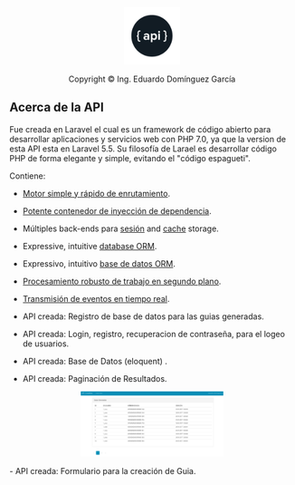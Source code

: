 <p align="center"><img src="public/img/api.png" width="20%"></p>

<p align="center">
    Copyright © Ing. Eduardo Domínguez García
</p>

## Acerca de la API

Fue creada en Laravel el cual es un framework de código abierto para desarrollar aplicaciones y servicios web con PHP 7.0, ya que la version de esta API esta en Laravel 5.5. Su filosofía de Larael es desarrollar código PHP de forma elegante y simple, evitando el "código espagueti".

Contiene:

- [Motor simple y rápido de enrutamiento](https://laravel.com/docs/routing).
- [Potente contenedor de inyección de dependencia](https://laravel.com/docs/container).
- Múltiples back-ends para [sesión](https://laravel.com/docs/session) and [cache](https://laravel.com/docs/cache) storage.
- Expressive, intuitive [database ORM](https://laravel.com/docs/eloquent).
- Expressivo, intuitivo [base de datos ORM](https://laravel.com/docs/migrations).
- [Procesamiento robusto de trabajo en segundo plano](https://laravel.com/docs/queues).
- [Transmisión de eventos en tiempo real](https://laravel.com/docs/broadcasting).

- API creada: Registro de base de datos para las guias generadas.
- API creada: Login, registro, recuperacion de contraseña, para el logeo de usuarios.
- API creada: Base de Datos (eloquent) .
- API creada: Paginación de Resultados.
<p align="center"><img src="public/img/paginate.png" width="50%"></p>
- API creada: Formulario para la creación de Guia.



